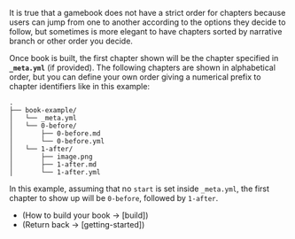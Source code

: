 It is true that a gamebook does not have a strict order for chapters because users can jump from one to another according to the options they decide to follow, but sometimes is more elegant to have chapters sorted by narrative branch or other order you decide.

Once book is built, the first chapter shown will be the chapter specified in **`_meta.yml`** (if provided). The following chapters are shown in alphabetical order, but you can define your own order giving a numerical prefix to chapter identifiers like in this example:

```
.
├── book-example/
│   └── _meta.yml
│   └── 0-before/
│       ├── 0-before.md
│       └── 0-before.yml
│   └── 1-after/
│       ├── image.png
│       ├── 1-after.md
│       └── 1-after.yml
```

In this example, assuming that no `start` is set inside `_meta.yml`, the first chapter to show up will be `0-before`, followed by `1-after`.

- (How to build your book -> [build])
- (Return back -> [getting-started])